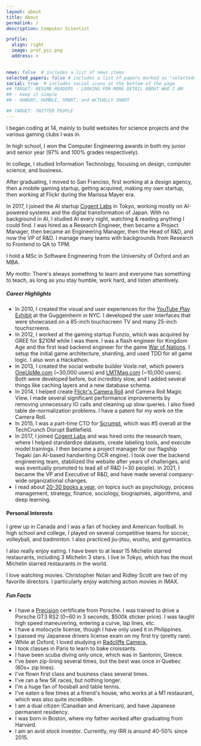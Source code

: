 ```yaml
---
layout: about
title: About
permalink: /
description: Computer Scientist

profile:
  align: right
  image: prof_pic.png
  address: >
   

news: false  # includes a list of news items
selected_papers: false # includes a list of papers marked as "selected={true}"
social: true  # includes social icons at the bottom of the page
## TARGET: RESUME READERS - LOOKING FOR MORE DETAIL ABOUT WHO I AM
## - keep it simple
## - HUNGRY, HUMBLE, SMART, and ACTUALLY SMART

## TARGET: TWITTER PEOPLE
---
```


I began coding at 14, mainly to build websites for science projects and the various gaming clubs I was in. 

In high school, I won the Computer Engineering awards in both my junior and senior year (97% and 100% grades respectively). 

In college, I studied Information Technology, focusing on design, computer science, and business. 

After graduating, I moved to San Franciso, first working at a design agency, then a mobile gaming startup, getting acquired,  making my own startup, then working at Flickr during the Marissa Mayer era. 

In 2017, I joined the AI startup <a href="https://www.cogent.co.jp">Cogent Labs</a> in Tokyo, working mostly on AI-powered systems and the digital transformation of Japan. With no background in AI, I studied AI every night, watching & reading anything I could find. I was hired as a Research Engineer, then became a Project Manager, then became an Engineering Manager, then the Head of R&D, and now the VP of R&D. I manage many teams with backgrounds from Research to Frontend to QA to TPM.

I hold a MSc in Software Engineering from the University of Oxford and an MBA.

My motto: There's always something to learn and everyone has something to teach, as long as you stay humble, work hard, and listen attentively.

<h5>Career Highlights</h5>
<ul>
<li>In 2010, I created the visual and user experiences for the <a href="https://www.dexigner.com/news/21768">YouTube Play Exhibit</a> at the Guggeinheim in NYC. I developed the user interfaces that were showcased on a 85-inch touchscreen TV and many 25-inch touchscreens. </li>
<li>In 2012, I worked at the gaming startup Funzio, which was acquired by GREE for $210M while I was there. I was a flash engineer for Kingdom Age and the first lead backend engineer for the game <a href="https://www.pocketgamer.com/articles/049829/gree-pulls-back-covers-on-online-strategy-game-war-of-nations/">War of Nations</a>. I setup the initial game architecture, sharding, and used TDD for all game logic. I also won a Hackathon.</li>
<li>In 2013, I created the social website builder Voxle.net, which powers <a href="http://oneupme.com/">OneUpMe.com</a> (~30,000 users) and <a href="http://lmtmag.com/">LMTMag.com</a> (~10,000 users). Both were developed before, but incredibly slow, and I added several things like caching layers and a new database schema.</li>
<li>In 2014, I helped create <a href="https://flickr.com/cameraroll">Flickr's Camera Roll</a> and Camera Roll Magic View. I made several significant performance improvements by removing unnecessary IO calls and cleaning up slow queries. I also fixed table de-normalization problems. I have a patent for my work on the Camera Roll.</li>
<li>In 2015, I was a part-time CTO for <a href="https://techcrunch.com/startup-battlefield/company/scrumpt/">Scrumpt</a>, which was #5 overall at the TechCrunch Disrupt Battlefield.</li>
<li>In 2017, I joined <a href="https://www.cogent.co.jp">Cogent Labs</a> and was hired onto the research team, where I helped standardize datasets, create labeling tools, and execute model trainings. I then became a project manager for our flagship Tegaki (an AI-based handwriting OCR engine). I took over the backend engineering team, stabilized the website after years of challenges, and was eventually promoted to lead all of R&D (~30 people). In 2021, I became the VP and Executive of R&D, and have made several company-wide organizational changes.</li>
<li>I read about <a href="/readinglist">20-30 books a year</a>, on topics such as psychology, process management, strategy, finance, sociology, biographies, algorithms, and deep learning.</li>
</ul>

<h4>Personal Interests</h4>

I grew up in Canada and I was a fan of hockey and American football. In high school and college, I played on several competitive teams for soccer, volleyball, and badminton. I also practiced jiu-jitsu, wushu, and gymnastics.

I also really enjoy eating. I have been to at least 15 Michelin starred restaurants, including 3 Michelin 3 stars. I live in Tokyo, which has the most Michelin starred restaurants in the world.

I love watching movies. Christopher Nolan and Ridley Scott are two of my favorite directors. I particularly enjoy watching action movies in IMAX.

<h5>Fun Facts</h5>

<ul>
<li>I have a <a href="https://experience.porsche.com/en/track/events-and-services/training-levels-onroad/precision">Precision</a> certificate from Porsche. I was trained to drive a Porsche GT3 RS2 (0~60 in 3 seconds, $500k sticker price). I was taught high speed maneuvering, entering a curve, lap lines, etc.</li>
<li>I have a motocycle license, though I have only used it in Philippines.</li>
<li>I passed my Japanese drivers license exam on my first try (pretty rare).</li>
<li>While at Oxford, I loved studying in <a href="https://en.wikipedia.org/wiki/Radcliffe_Camera">Radcliffe Camera.</a></li>
<li>I took classes in Paris to learn to bake croissants.</li>
<li>I have been scuba diving only once, which was in Santorini, Greece.</li>
<li>I've been zip-lining several times, but the best was once in Quebec (60s+ zip lines).</li>
<li>I've flown first class and business class several times.</li>
<li>I've ran a few 5K races, but nothing longer.</li>
<li>I'm a huge fan of foosball and table tennis.</li>
<li>I've eaten a few times at a friend's house, who works at a M1 restaurant, which was also quite incredible.</li>
<li>I am a dual citizen (Canadian and American), and have Japanese permanent residency.</li>
<li>I was born in Boston, where my father worked after graduating from Harvard.</li>
<li>I am an avid stock investor. Currently, my IRR is around 40-50% since 2015.</li>
</ul>

